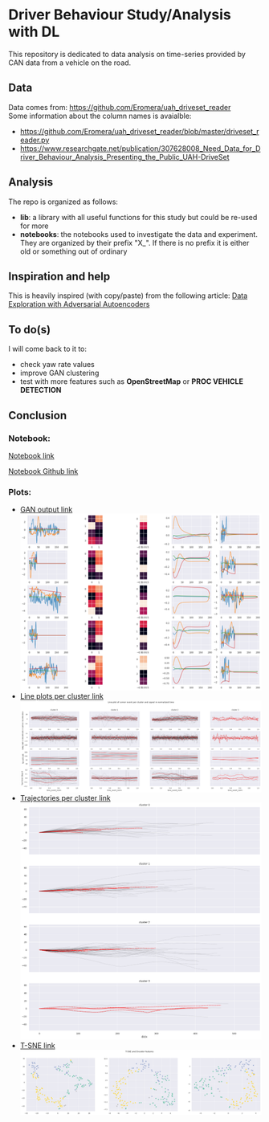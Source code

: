 # Driver Behaviour Study/Analysis with DL

This repository is dedicated to data analysis on time-series provided by CAN data from a vehicle on the road.

## Data
Data comes from: https://github.com/Eromera/uah_driveset_reader  
Some information about the column names is avaialble: 
* https://github.com/Eromera/uah_driveset_reader/blob/master/driveset_reader.py
* https://www.researchgate.net/publication/307628008_Need_Data_for_Driver_Behaviour_Analysis_Presenting_the_Public_UAH-DriveSet

## Analysis
The repo is organized as follows:
* __lib__:
    a library with all useful functions for this study but could be re-used for more
* __notebooks__:
    the notebooks used to investigate the data and experiment. They are organized by their prefix "X_". If there is no prefix it is either old or something out of ordinary

## Inspiration and help
This is heavily inspired (with copy/paste) from the following article:
[Data Exploration with Adversarial Autoencoders](https://towardsdatascience.com/data-exploration-with-adversarial-autoencoders-311a4e1f271b)

## To do(s)
I will come back to it to:
- check yaw rate values
- improve GAN clustering
- test with more features such as **OpenStreetMap** or **PROC VEHICLE DETECTION**

## Conclusion

### Notebook:
[Notebook link](https://nbviewer.jupyter.org/github/sqrx-mckl/driver_behaviour/blob/master/notebooks/4_clustering_gan.ipynb)

[Notebook Github link](https://github.com/sqrx-mckl/driver_behaviour/blob/master/notebooks/4_clustering_gan.ipynb)

### Plots:
* [GAN output link](https://nbviewer.jupyter.org/github/sqrx-mckl/driver_behaviour/blob/master/notebooks/4_clustering_gan.ipynb#Example-of-GAN-output)
![Gan output](.img/gan_output.png?raw=true "Gan output")
* [Line plots per cluster link](https://nbviewer.jupyter.org/github/sqrx-mckl/driver_behaviour/blob/master/notebooks/4_clustering_gan.ipynb#Line-plots)
![lineplot](.img/lineplot.png?raw=true "Lineplot")
* [Trajectories per cluster link](https://nbviewer.jupyter.org/github/sqrx-mckl/driver_behaviour/blob/master/notebooks/4_clustering_gan.ipynb#Ghost-plot-with-trajectories)
![trajectories](.img/trajectories.png?raw=true "Trajectories")
* [T-SNE link](https://nbviewer.jupyter.org/github/sqrx-mckl/driver_behaviour/blob/master/notebooks/4_clustering_gan.ipynb#T-SNE)
![tsne](.img/tsne.png?raw=true "T-SNE")
